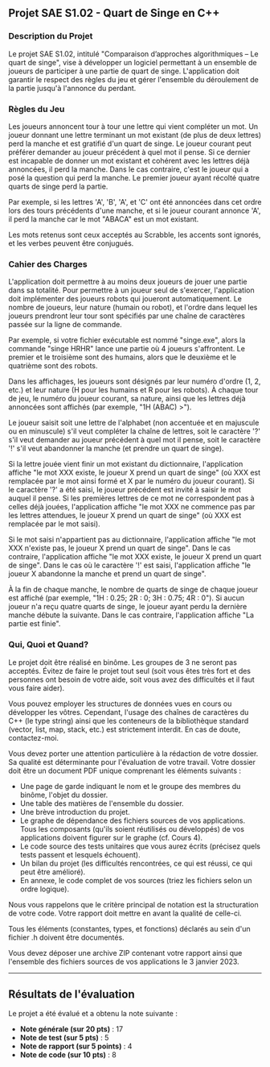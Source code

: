 ## Projet SAE S1.02 - Quart de Singe en C++

### Description du Projet

Le projet SAE S1.02, intitulé "Comparaison d’approches algorithmiques – Le quart de singe", vise à développer un logiciel permettant à un ensemble de joueurs de participer à une partie de quart de singe. L'application doit garantir le respect des règles du jeu et gérer l'ensemble du déroulement de la partie jusqu'à l'annonce du perdant.

### Règles du Jeu

Les joueurs annoncent tour à tour une lettre qui vient compléter un mot. Un joueur donnant une lettre terminant un mot existant (de plus de deux lettres) perd la manche et est gratifié d'un quart de singe. Le joueur courant peut préférer demander au joueur précédent à quel mot il pense. Si ce dernier est incapable de donner un mot existant et cohérent avec les lettres déjà annoncées, il perd la manche. Dans le cas contraire, c'est le joueur qui a posé la question qui perd la manche. Le premier joueur ayant récolté quatre quarts de singe perd la partie.

Par exemple, si les lettres 'A', 'B', 'A', et 'C' ont été annoncées dans cet ordre lors des tours précédents d'une manche, et si le joueur courant annonce 'A', il perd la manche car le mot "ABACA" est un mot existant.

Les mots retenus sont ceux acceptés au Scrabble, les accents sont ignorés, et les verbes peuvent être conjugués.

### Cahier des Charges

L'application doit permettre à au moins deux joueurs de jouer une partie dans sa totalité. Pour permettre à un joueur seul de s'exercer, l'application doit implémenter des joueurs robots qui joueront automatiquement. Le nombre de joueurs, leur nature (humain ou robot), et l'ordre dans lequel les joueurs prendront leur tour sont spécifiés par une chaîne de caractères passée sur la ligne de commande.

Par exemple, si votre fichier exécutable est nommé "singe.exe", alors la commande "singe HRHR" lance une partie où 4 joueurs s'affrontent. Le premier et le troisième sont des humains, alors que le deuxième et le quatrième sont des robots.

Dans les affichages, les joueurs sont désignés par leur numéro d'ordre (1, 2, etc.) et leur nature (H pour les humains et R pour les robots). À chaque tour de jeu, le numéro du joueur courant, sa nature, ainsi que les lettres déjà annoncées sont affichés (par exemple, "1H (ABAC) >").

Le joueur saisit soit une lettre de l'alphabet (non accentuée et en majuscule ou en minuscule) s'il veut compléter la chaîne de lettres, soit le caractère '?' s'il veut demander au joueur précédent à quel mot il pense, soit le caractère '!' s'il veut abandonner la manche (et prendre un quart de singe).

Si la lettre jouée vient finir un mot existant du dictionnaire, l'application affiche "le mot XXX existe, le joueur X prend un quart de singe" (où XXX est remplacée par le mot ainsi formé et X par le numéro du joueur courant). Si le caractère '?' a été saisi, le joueur précédent est invité à saisir le mot auquel il pense. Si les premières lettres de ce mot ne correspondent pas à celles déjà jouées, l'application affiche "le mot XXX ne commence pas par les lettres attendues, le joueur X prend un quart de singe" (où XXX est remplacée par le mot saisi).

Si le mot saisi n'appartient pas au dictionnaire, l'application affiche "le mot XXX n'existe pas, le joueur X prend un quart de singe". Dans le cas contraire, l'application affiche "le mot XXX existe, le joueur X prend un quart de singe". Dans le cas où le caractère '!' est saisi, l'application affiche "le joueur X abandonne la manche et prend un quart de singe".

À la fin de chaque manche, le nombre de quarts de singe de chaque joueur est affiché (par exemple, "1H : 0.25; 2R : 0; 3H : 0.75; 4R : 0"). Si aucun joueur n'a reçu quatre quarts de singe, le joueur ayant perdu la dernière manche débute la suivante. Dans le cas contraire, l'application affiche "La partie est finie".

### Qui, Quoi et Quand?

Le projet doit être réalisé en binôme. Les groupes de 3 ne seront pas acceptés. Évitez de faire le projet tout seul (soit vous êtes très fort et des personnes ont besoin de votre aide, soit vous avez des difficultés et il faut vous faire aider).

Vous pouvez employer les structures de données vues en cours ou développer les vôtres. Cependant, l'usage des chaînes de caractères du C++ (le type string) ainsi que les conteneurs de la bibliothèque standard (vector, list, map, stack, etc.) est strictement interdit. En cas de doute, contactez-moi.

Vous devez porter une attention particulière à la rédaction de votre dossier. Sa qualité est déterminante pour l'évaluation de votre travail. Votre dossier doit être un document PDF unique comprenant les éléments suivants :

- Une page de garde indiquant le nom et le groupe des membres du binôme, l'objet du dossier.
- Une table des matières de l'ensemble du dossier.
- Une brève introduction du projet.
- Le graphe de dépendance des fichiers sources de vos applications. Tous les composants (qu'ils soient réutilisés ou développés) de vos applications doivent figurer sur le graphe (cf. Cours 4).
- Le code source des tests unitaires que vous aurez écrits (précisez quels tests passent et lesquels échouent).
- Un bilan du projet (les difficultés rencontrées, ce qui est réussi, ce qui peut être amélioré).
- En annexe, le code complet de vos sources (triez les fichiers selon un ordre logique).

Nous vous rappelons que le critère principal de notation est la structuration de votre code. Votre rapport doit mettre en avant la qualité de celle-ci.

Tous les éléments (constantes, types, et fonctions) déclarés au sein d'un fichier .h doivent être documentés.

Vous devez déposer une archive ZIP contenant votre rapport ainsi que l'ensemble des fichiers sources de vos applications le 3 janvier 2023.

---

## Résultats de l'évaluation

Le projet a été évalué et a obtenu la note suivante :

- **Note générale (sur 20 pts)** : 17
- **Note de test (sur 5 pts)** : 5
- **Note de rapport (sur 5 points)** : 4
- **Note de code (sur 10 pts)** : 8
